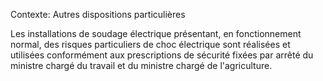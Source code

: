 Contexte: Autres dispositions particulières

Les installations de soudage électrique présentant, en fonctionnement normal, des risques particuliers de choc électrique sont réalisées et utilisées conformément aux prescriptions de sécurité fixées par arrêté du ministre chargé du travail et du ministre chargé de l'agriculture.